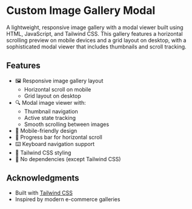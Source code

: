 # Custom Image Gallery Modal

A lightweight, responsive image gallery with a modal viewer built using HTML, JavaScript, and Tailwind CSS. This gallery features a horizontal scrolling preview on mobile devices and a grid layout on desktop, with a sophisticated modal viewer that includes thumbnails and scroll tracking.

## Features

- 🖼️ Responsive image gallery layout
  - Horizontal scroll on mobile
  - Grid layout on desktop
- 🔍 Modal image viewer with:
  - Thumbnail navigation
  - Active state tracking
  - Smooth scrolling between images
- 📱 Mobile-friendly design
- 🎯 Progress bar for horizontal scroll
- ⌨️ Keyboard navigation support
- 🎨 Tailwind CSS styling
- 🚀 No dependencies (except Tailwind CSS)

## Acknowledgments

- Built with [Tailwind CSS](https://tailwindcss.com/)
- Inspired by modern e-commerce galleries